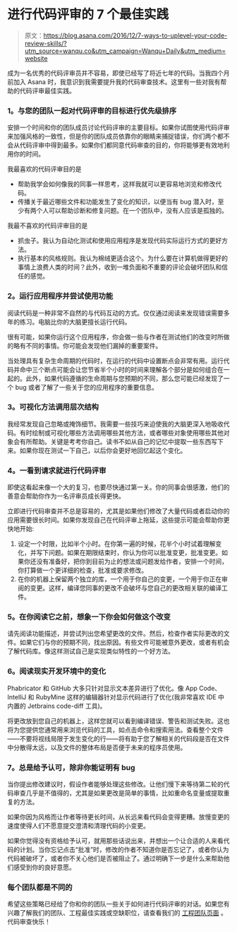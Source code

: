 # 进行代码评审的 7 个最佳实践

> 原文：<https://blog.asana.com/2016/12/7-ways-to-uplevel-your-code-review-skills/?utm_source=wanqu.co&utm_campaign=Wanqu+Daily&utm_medium=website>

成为一名优秀的代码评审员并不容易，即使已经写了将近七年的代码。当我四个月前加入 Asana 时，我意识到我需要提升我的代码审查技术。这里有一些对我有帮助的代码评审最佳实践。

### 1。与您的团队一起对代码评审的目标进行优先级排序

安排一个时间和你的团队成员讨论代码评审的主要目标。如果你试图使用代码评审来加强风格的一致性，但是你的团队成员依靠你的眼睛来捕捉错误，你们两个都不会从代码评审中得到最多。如果你们都同意代码审查的目的，你将能够更有效地利用你的时间。

我最喜欢的代码评审目的是

*   帮助我学会如何像我的同事一样思考，这样我就可以更容易地浏览和修改代码。
*   传播关于最近哪些文件和功能发生了变化的知识，以便当有 bug 潜入时，至少有两个人可以帮助诊断和修复问题。在一个团队中，没有人应该是孤独的。

我最不喜欢的代码评审目的是

*   抓虫子。我认为自动化测试和使用应用程序是发现代码实际运行方式的更好方法。
*   执行基本的风格规则。我认为棉绒更适合这个。为什么要在计算机做得更好的事情上浪费人类的时间？此外，收到一堆负面和不重要的评论会破坏团队和信任的感觉。

### 2。运行应用程序并尝试使用功能

阅读代码是一种非常不自然的与代码互动的方式。仅仅通过阅读来发现错误需要多年的练习。电脑比你的大脑更擅长运行代码。

很有可能，如果你运行这个应用程序，你会做一些与作者在测试他们的改变时所做的略有不同的事情。你可能会发现他们漏掉的重要案件。

当处理具有复杂生命周期的代码时，在运行的代码中设置断点会非常有用。运行代码并命中三个断点可能会让您节省半个小时的时间来理解各个部分是如何组合在一起的。此外，如果代码遵循的生命周期与您预期的不同，那么您可能已经发现了一个 bug 或者了解了一些关于您的应用程序的重要信息。

### 3。可视化方法调用层次结构

我经常发现自己忽略或掩饰细节。我需要一些技巧来迫使我的大脑更深入地吸收代码。有时绘制或可视化哪些方法调用哪些其他方法，或者哪些对象使用哪些其他对象会有所帮助。关键是考考你自己。读书不如从自己的记忆中提取一些东西写下来。如果你现在测试一下自己，以后你会更好地回忆起这个变化。

### 4。一看到请求就进行代码评审

即使这看起来像一个大的复习，也要尽快通过第一关。你的同事会很感激，他们的善意会帮助你作为一名评审员成长得更快。

立即进行代码审查并不总是容易的，尤其是如果他们修改了大量代码或者启动你的应用需要很长时间。如果你发现自己在代码评审上拖延，这些提示可能会帮助你更快地开始:

1.  设定一个时限，比如半个小时。在你第一遍的时候，花半个小时试着理解变化，并写下问题。如果在期限结束时，你认为你可以批准变更，批准变更。如果你还没有准备好，把你到目前为止的想法或问题发给作者，安排一个时间，你打算做一个更详细的检查，批准或要求修改。
2.  在你的机器上保留两个独立的库，一个用于你自己的变更，一个用于你正在审阅的变更。这样，编译您同事的更改不会破坏与您自己的更改相关联的编译工件。

### 5。在你阅读它之前，想象一下你会如何做这个改变

请先阅读功能描述，并尝试列出您希望更改的文件。然后，检查作者实际更改的文件。如果它们与你的预期不同，找出原因。有些文件可能被意外更改，或者有机会了解代码库。像这样测试自己是实现类似特性的一个好方法。

### 6。阅读现实开发环境中的变化

Phabricator 和 GitHub 大多只针对显示文本差异进行了优化。像 App Code、IntelliJ 和 RubyMine 这样的编辑器针对显示代码进行了优化(我非常喜欢 IDE 中内置的 Jetbrains code-diff 工具)。

将更改放到您自己的机器上，这样您就可以看到编译错误、警告和测试失败。这也将为您提供您通常用来浏览代码的工具，如点击命令和搜索用法。查看整个文件——不要将视线局限于发生变化的行——将有助于您了解相关的代码段是否在文件中分散得太远，以及文件的整体布局是否便于未来的程序员使用。

### 7。总是给予认可，除非你能证明有 bug

当你提出修改建议时，假设作者能够处理这些修改。让他们慢下来等待第二轮的代码审查几乎是不值得的，尤其是如果更改是简单的事情，比如重命名变量或提取重复的方法。

如果你因为风格而让作者等待更长时间，从长远来看代码会变得更糟。放慢变更的速度使得人们不愿意提交澄清和清理代码的小变更。

如果你觉得没有资格给予认可，就用那些话说出来，并想出一个让合适的人来看代码的计划。当你忘记点击“批准”时，修改的作者不知道你是否忘记了，或者你认为代码被破坏了，或者你不关心他们是否被阻止了。通过明确下一步是什么来帮助他们感受到你的良好意愿。

### 每个团队都是不同的

希望这些策略已经给了你和你的团队一些关于如何进行代码评审的对话。如果您有兴趣了解我们的团队、工程最佳实践或空缺职位，请查看我们的 [工程团队页面](http://www.asana.com/jobs/eng) 。代码审查快乐！